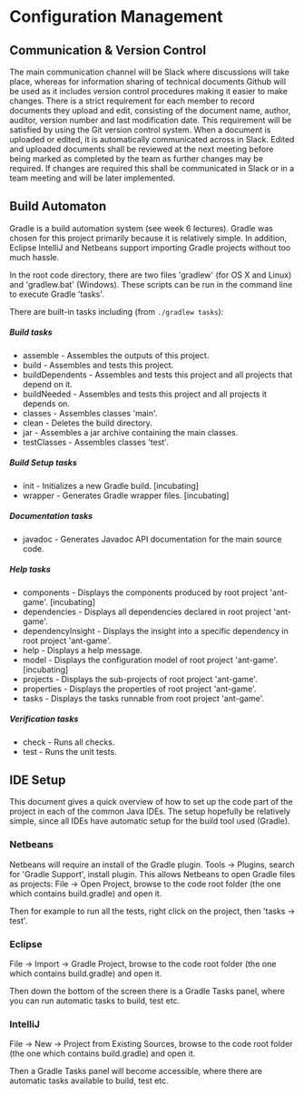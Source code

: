# Configuration Management

## Communication & Version Control

The main communication channel will be Slack where discussions will take place, 
whereas for information sharing of technical documents Github will be used as it 
includes version control procedures making it easier to make changes. There is a strict 
requirement for each member to record documents they upload and edit, consisting of the 
document name, author, auditor, version number and last modification date. This requirement 
will be satisfied by using the Git version control system. When a document is uploaded or edited, 
it is automatically communicated across in Slack. Edited and uploaded documents shall be 
reviewed at the next meeting before being marked as completed by the team as further changes 
may be required. If changes are required this shall be communicated in Slack or in a team meeting 
and will be later implemented.

## Build Automaton

Gradle is a build automation system (see week 6 lectures). Gradle was chosen for this project primarily because it is relatively
simple. In addition, Eclipse IntelliJ and Netbeans support importing Gradle projects without too much hassle.

In the root code directory, there are two files 'gradlew' (for OS X and Linux) and 'gradlew.bat' (Windows).
These scripts can be run in the command line to execute Gradle 'tasks'.

There are built-in tasks including (from `./gradlew tasks`):

##### Build tasks
- assemble - Assembles the outputs of this project.
- build - Assembles and tests this project.
- buildDependents - Assembles and tests this project and all projects that depend on it.
- buildNeeded - Assembles and tests this project and all projects it depends on.
- classes - Assembles classes 'main'.
- clean - Deletes the build directory.
- jar - Assembles a jar archive containing the main classes.
- testClasses - Assembles classes 'test'.

##### Build Setup tasks
- init - Initializes a new Gradle build. [incubating]
- wrapper - Generates Gradle wrapper files. [incubating]

##### Documentation tasks
- javadoc - Generates Javadoc API documentation for the main source code.

##### Help tasks
- components - Displays the components produced by root project 'ant-game'. [incubating]
- dependencies - Displays all dependencies declared in root project 'ant-game'.
- dependencyInsight - Displays the insight into a specific dependency in root project 'ant-game'.
- help - Displays a help message.
- model - Displays the configuration model of root project 'ant-game'. [incubating]
- projects - Displays the sub-projects of root project 'ant-game'.
- properties - Displays the properties of root project 'ant-game'.
- tasks - Displays the tasks runnable from root project 'ant-game'.

##### Verification tasks
- check - Runs all checks.
- test - Runs the unit tests.

## IDE Setup

This document gives a quick overview of how to set up the code part of the project in each of the common Java IDEs. The setup hopefully be relatively simple, since all IDEs have automatic setup for the build tool used (Gradle).

### Netbeans

Netbeans will require an install of the Gradle plugin. Tools -> Plugins, search for 'Gradle Support', install plugin.
This allows Netbeans to open Gradle files as projects: File -> Open Project, browse to the code root folder (the one which contains build.gradle) and open it.

Then for example to run all the tests, right click on the project, then 'tasks -> test'.

### Eclipse

File -> Import -> Gradle Project, browse to the code root folder (the one which contains build.gradle) and open it.

Then down the bottom of the screen there is a Gradle Tasks panel, where you can run automatic tasks to build, test etc.

### IntelliJ

File -> New -> Project from Existing Sources, browse to the code root folder (the one which contains build.gradle) and open it.

Then a Gradle Tasks panel will become accessible, where there are automatic tasks available to build, test etc.
